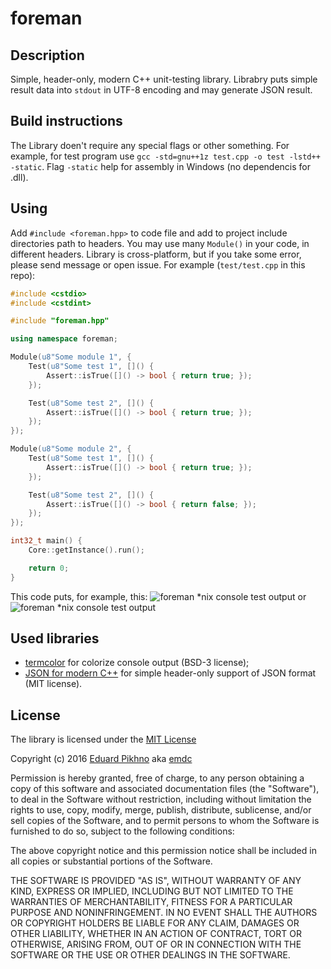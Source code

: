 # foreman

## Description

Simple, header-only, modern C++ unit-testing library. Librabry puts simple result data into `stdout` in UTF-8 encoding and may generate JSON result.

## Build instructions

The Library doen't require any special flags or other something. For example, for test program use `gcc -std=gnu++1z test.cpp -o test -lstd++ -static`.
Flag `-static` help for assembly in Windows (no dependencis for .dll). 

## Using

Add `#include <foreman.hpp>` to code file and add to project include directories path to headers. You may use many `Module()` in your code, in different headers. Library is cross-platform, but if you take some error, please send message or open issue.
For example (`test/test.cpp` in this repo):

```cpp
#include <cstdio>
#include <cstdint>

#include "foreman.hpp"

using namespace foreman;

Module(u8"Some module 1", {
    Test(u8"Some test 1", []() {
        Assert::isTrue([]() -> bool { return true; });
    });

    Test(u8"Some test 2", []() {
        Assert::isTrue([]() -> bool { return true; });
    });
});

Module(u8"Some module 2", {
    Test(u8"Some test 1", []() {
        Assert::isTrue([]() -> bool { return true; });
    });

    Test(u8"Some test 2", []() {
        Assert::isTrue([]() -> bool { return false; });
    });
});

int32_t main() {
    Core::getInstance().run();

    return 0;
}
```
This code puts, for example, this:
![foreman *nix console test output](https://github.com/emdc/foreman/master/doc/screenshot.png)
or
![foreman *nix console test output](https://github.com/emdc/foreman/master/doc/screenshot-cmder.png)

## Used libraries
* [termcolor](https://github.com/ikalnytskyi/termcolor) for colorize console output (BSD-3 license);
* [JSON for modern C++](https://github.com/nlohmann/json) for simple header-only support of JSON format (MIT license).

## License
The library is licensed under the [MIT License](http://opensource.org/licenses/MIT)

Copyright (c) 2016 [Eduard Pikhno](https://emdc.ru/) aka [emdc](https://github.com/emdc/)

Permission is hereby granted, free of charge, to any person obtaining a copy
of this software and associated documentation files (the "Software"), to deal
in the Software without restriction, including without limitation the rights
to use, copy, modify, merge, publish, distribute, sublicense, and/or sell
copies of the Software, and to permit persons to whom the Software is
furnished to do so, subject to the following conditions:

The above copyright notice and this permission notice shall be included in all
copies or substantial portions of the Software.

THE SOFTWARE IS PROVIDED "AS IS", WITHOUT WARRANTY OF ANY KIND, EXPRESS OR
IMPLIED, INCLUDING BUT NOT LIMITED TO THE WARRANTIES OF MERCHANTABILITY,
FITNESS FOR A PARTICULAR PURPOSE AND NONINFRINGEMENT. IN NO EVENT SHALL THE
AUTHORS OR COPYRIGHT HOLDERS BE LIABLE FOR ANY CLAIM, DAMAGES OR OTHER
LIABILITY, WHETHER IN AN ACTION OF CONTRACT, TORT OR OTHERWISE, ARISING FROM,
OUT OF OR IN CONNECTION WITH THE SOFTWARE OR THE USE OR OTHER DEALINGS IN THE
SOFTWARE.
